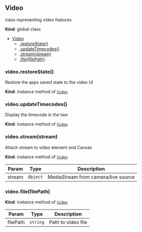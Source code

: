<a name="Video"></a>

## Video
class representing video features

**Kind**: global class  

* [Video](#Video)
    * [.restoreState()](#Video+restoreState)
    * [.updateTimecodes()](#Video+updateTimecodes)
    * [.stream(stream)](#Video+stream)
    * [.file(filePath)](#Video+file)

<a name="Video+restoreState"></a>

### video.restoreState()
Restore the apps saved state to the video UI

**Kind**: instance method of [<code>Video</code>](#Video)  
<a name="Video+updateTimecodes"></a>

### video.updateTimecodes()
Display the timecode in the two

**Kind**: instance method of [<code>Video</code>](#Video)  
<a name="Video+stream"></a>

### video.stream(stream)
Attach stream to video element and Canvas

**Kind**: instance method of [<code>Video</code>](#Video)  

| Param | Type | Description |
| --- | --- | --- |
| stream | <code>Object</code> | MediaStream from camera/live source |

<a name="Video+file"></a>

### video.file(filePath)
**Kind**: instance method of [<code>Video</code>](#Video)  

| Param | Type | Description |
| --- | --- | --- |
| filePath | <code>string</code> | Path to video file |

